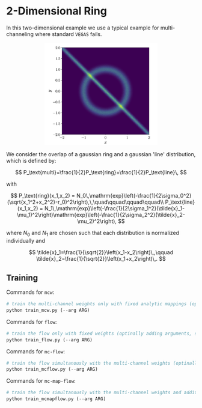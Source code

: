 # 2-Dimensional Ring

In this two-dimensional example we use a typical example
for multi-channeling where standard `VEGAS` fails.

<div align="center">
<img src="circle.png" width="300">
</div>

We consider the overlap of a gaussian ring and a gaussian 'line' distribution, which is defined by:

$$
P_\text{multi}=\frac{1}{2}P_\text{ring}+\frac{1}{2}P_\text{line}\,
$$

with

$$
P_\text{ring}(x_1,x_2) = N_0\,\mathrm{exp}\left(-\frac{1}{2\sigma_0^2}(\sqrt{x_1^2+x_2^2}-r_0)^2\right),\,\quad\qquad\qquad\qquad\\
P_\text{line}(x_1,x_2) = N_1\,\mathrm{exp}\left(-\frac{1}{2\sigma_1^2}(\tilde{x}_1-\mu_1)^2\right)\mathrm{exp}\left(-\frac{1}{2\sigma_2^2}(\tilde{x}_2-\mu_2)^2\right),
$$

where $N_0$ and $N_1$ are chosen such that each distribution is normalized individually and

$$
\tilde{x}_1=\frac{1}{\sqrt{2}}\left(x_1-x_2\right)\,,\qquad \tilde{x}_2=\frac{1}{\sqrt{2}}\left(x_1+x_2\right)\,.
$$




## Training

Commands for `mcw`:

```python
# train the multi-channel weights only with fixed analytic mappings (optinally adding arguments, see --help)
python train_mcw.py (--arg ARG)
```

Commands for `flow`:

```python
# train the flow only with fixed weights (optinally adding arguments, see --help)
python train_flow.py (--arg ARG)
```

Commands for `mc-flow`:

```python
# train the flow simultanously with the multi-channel weights (optinally adding arguments, see --help)
python train_mcflow.py (--arg ARG)
```

Commands for `mc-map-flow`:

```python
# train the flow simultanously with the multi-channel weights and additional analytic remappings (optinally adding arguments, see --help)
python train_mcmapflow.py (--arg ARG)
```
   
   
